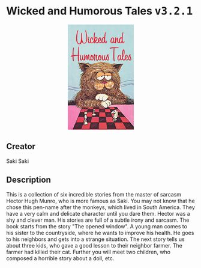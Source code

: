 
# Wicked and Humorous Tales <kbd>v3.2.1</kbd>

<center>
  <img src="./cover-1024.jpg"/>
</center>

## Creator
Saki Saki

## Description
<p>This is a collection of six incredible stories from the master of sarcasm Hector Hugh Munro, who is more famous as Saki. You may not know that he chose this pen-name after the monkeys, which lived in South America. They have a very calm and delicate character until you dare them. Hector was a shy and clever man. His stories are full of a subtle irony and sarcasm. The book starts from the story "The opened window". A young man comes to his sister to the countryside, where he wants to improve his health. He goes to his neighbors and gets into a strange situation. The next story tells us about three kids, who gave a good lesson to their neighbor farmer. The farmer had killed their cat. Further you will meet two children, who composed a horrible story about a doll, etc.</p>
